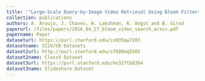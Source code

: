 ```yaml
---
title: '"Large-Scale Query-by-Image Video Retrieval Using Bloom Filters,"'
collection: publications
authors: A. Araujo, J. Chaves, H. Lakshman, R. Angst and B. Girod
paperurl: /files/papers/2016_04_27_bloom_video_search_arxiv.pdf
papername: Paper
dataseturl: https://purl.stanford.edu/zx935qw7203
datasetname: SI2V/VB Datasets
dataset2url: http://purl.stanford.edu/sf888mq5505
dataset2name: ClassX Dataset
dataset3url: https://purl.stanford.edu/mv327tb8364
dataset3name: Slideshare Dataset
---
```

